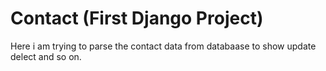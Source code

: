# Contact (First Django Project)
Here i am trying to parse the contact data from databaase to show update delect and so on. 

